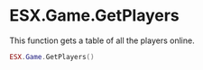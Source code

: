 # ESX.Game.GetPlayers

This function gets a table of all the players online.

```lua
ESX.Game.GetPlayers()
```


